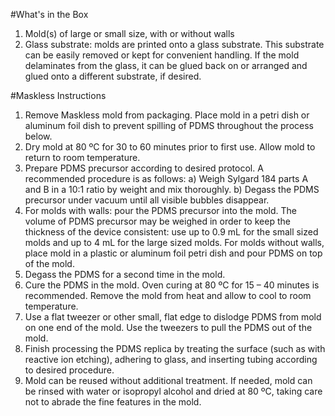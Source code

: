 #What's in the Box

1.	Mold(s) of large or small size, with or without walls
2.	Glass substrate: molds are printed onto a glass substrate. This substrate can be easily removed or kept for convenient handling. If the mold delaminates from the glass, it can be glued back on or arranged and glued onto a different substrate, if desired.



#Maskless Instructions

 1.	Remove Maskless mold from packaging. Place mold in a petri dish or aluminum foil dish to prevent spilling of PDMS throughout the process below.  
 2.	Dry mold at 80 ºC for 30 to 60 minutes prior to first use. Allow mold to return to room temperature.
 3.	Prepare PDMS precursor according to desired protocol. A recommended procedure is as follows:
 a)	Weigh Sylgard 184 parts A and B in a 10:1 ratio by weight and mix thoroughly.
 b)	Degass the PDMS precursor under vacuum until all visible bubbles disappear.
 4.	For molds with walls: pour the PDMS precursor into the mold. The volume of PDMS precursor may be weighed in order to keep the thickness of the device consistent: use up to 0.9 mL for the small sized molds and up to 4 mL for the large sized molds. For molds without walls, place mold in a plastic or aluminum foil petri dish and pour PDMS on top of the mold.
 5.	Degass the PDMS for a second time in the mold.
 6.	Cure the PDMS in the mold. Oven curing at 80 ºC for 15 – 40 minutes is recommended. Remove the mold from heat and allow to cool to room temperature.
 7.	Use a flat tweezer or other small, flat edge to dislodge PDMS from mold on one end of the mold. Use the tweezers to pull the PDMS out of the mold.
 8.	Finish processing the PDMS replica by treating the surface (such as with reactive ion etching), adhering to glass, and inserting tubing according to desired procedure.
 9.	Mold can be reused without additional treatment. If needed, mold can be rinsed with water or isopropyl alcohol and dried at 80 ºC, taking care not to abrade the fine features in the mold.

